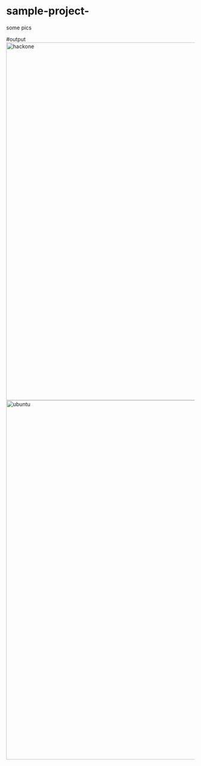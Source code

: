 # sample-project-
some pics 

#output
<img width="956" alt="hackone" src="https://user-images.githubusercontent.com/110019119/191821680-4101fb53-17d7-441e-9d61-81b5f5271ffa.PNG">
<img width="960" alt="ubuntu" src="https://user-images.githubusercontent.com/110019119/191821712-0e7927f5-588a-497b-9832-c90df84b8a05.PNG">
